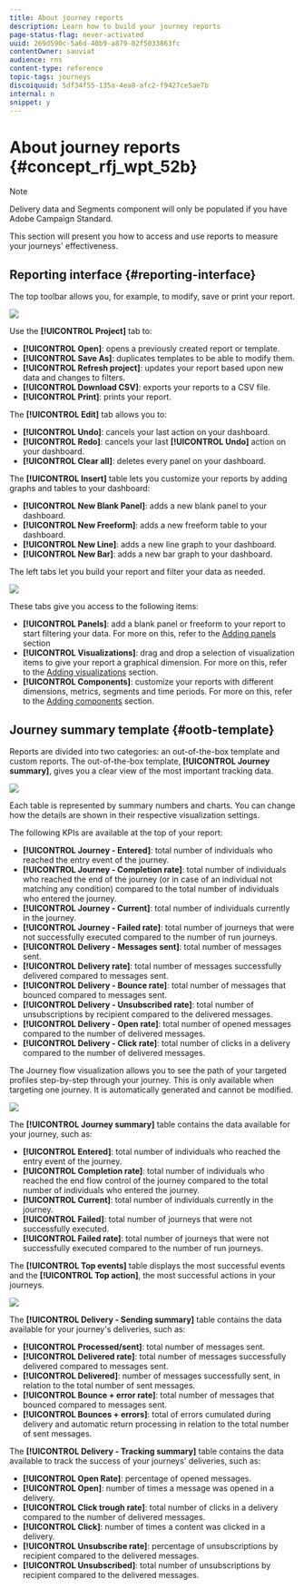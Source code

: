 ```yaml
---
title: About journey reports
description: Learn how to build your journey reports
page-status-flag: never-activated
uuid: 269d590c-5a6d-40b9-a879-02f5033863fc
contentOwner: sauviat
audience: rns
content-type: reference
topic-tags: journeys
discoiquuid: 5df34f55-135a-4ea8-afc2-f9427ce5ae7b
internal: n
snippet: y
---
```


# About journey reports {#concept_rfj_wpt_52b}

>[!NOTE]
>
>Delivery data and Segments component will only be populated if you have Adobe Campaign Standard.

This section will present you how to access and use reports to measure your journeys' effectiveness.

## Reporting interface {#reporting-interface}

The top toolbar allows you, for example, to modify, save or print your report.

![](../assets/dynamic_report_toolbar.png)

Use the **[!UICONTROL Project]** tab to:

* **[!UICONTROL Open]**: opens a previously created report or template.
* **[!UICONTROL Save As]**: duplicates templates to be able to modify them.
* **[!UICONTROL Refresh project]**: updates your report based upon new data and changes to filters.
* **[!UICONTROL Download CSV]**: exports your reports to a CSV file.
* **[!UICONTROL Print]**: prints your report.

The **[!UICONTROL Edit]** tab allows you to:

* **[!UICONTROL Undo]**: cancels your last action on your dashboard.
* **[!UICONTROL Redo]**: cancels your last **[!UICONTROL Undo]** action on your dashboard.
* **[!UICONTROL Clear all]**: deletes every panel on your dashboard.

The **[!UICONTROL Insert]** table lets you customize your reports by adding graphs and tables to your dashboard:

* **[!UICONTROL New Blank Panel]**: adds a new blank panel to your dashboard.
* **[!UICONTROL New Freeform]**: adds a new freeform table to your dashboard.
* **[!UICONTROL New Line]**: adds a new line graph to your dashboard.
* **[!UICONTROL New Bar]**: adds a new bar graph to your dashboard.

The left tabs let you build your report and filter your data as needed.

![](../assets/dynamic_report_interface.png)

These tabs give you access to the following items:

* **[!UICONTROL Panels]**: add a blank panel or freeform to your report to start filtering your data. For more on this, refer to the [Adding panels](../reporting/reportingcreating.md#adding-panels) section
* **[!UICONTROL Visualizations]**: drag and drop a selection of visualization items to give your report a graphical dimension. For more on this, refer to the [Adding visualizations](../reporting/reportingcreating.md#adding-visualizations) section.
* **[!UICONTROL Components]**: customize your reports with different dimensions, metrics, segments and time periods. For more on this, refer to the [Adding components](../reporting/reportingcreating.md#adding-components) section.

## Journey summary template {#ootb-template}

Reports are divided into two categories: an out-of-the-box template and custom reports.
The out-of-the-box template, **[!UICONTROL Journey summary]**, gives you a clear view of the most important tracking data.

 ![](../assets/dynamic_report_journey_8.png)

Each table is represented by summary numbers and charts. You can change how the details are shown in their respective visualization settings.

 The following KPIs are available at the top of your report:

* **[!UICONTROL Journey - Entered]**: total number of individuals who reached the entry event of the journey.
* **[!UICONTROL Journey - Completion rate]**: total number of individuals who reached the end of the journey (or in case of an individual not matching any condition) compared to the total number of individuals who entered the journey.
* **[!UICONTROL Journey - Current]**: total number of individuals currently in the journey.
* **[!UICONTROL Journey - Failed rate]**: total number of journeys that were not successfully executed compared to the number of run journeys.
* **[!UICONTROL Delivery - Messages sent]**: total number of messages sent.
* **[!UICONTROL Delivery rate]**: total number of messages successfully delivered compared to messages sent.
* **[!UICONTROL Delivery - Bounce rate]**: total number of messages that bounced compared to messages sent.
* **[!UICONTROL Delivery - Unsubscribed rate]**: total number of unsubscriptions by recipient compared to the delivered messages.
* **[!UICONTROL Delivery - Open rate]**: total number of opened messages compared to the number of delivered messages.
* **[!UICONTROL Delivery - Click rate]**: total number of clicks in a delivery compared to the number of delivered messages.

The Journey flow visualization allows you to see the path of your targeted profiles step-by-step through your journey. This is only available when targeting one journey. It is automatically generated and cannot be modified.

 ![](../assets/dynamic_report_journey_10.png)

The **[!UICONTROL Journey summary]** table contains the data available for your journey, such as:

* **[!UICONTROL Entered]**: total number of individuals who reached the entry event of the journey.
* **[!UICONTROL Completion rate]**: total number of individuals who reached the end flow control of the journey compared to the total number of individuals who entered the journey.
* **[!UICONTROL Current]**: total number of individuals currently in the journey.
* **[!UICONTROL Failed]**: total number of journeys that were not successfully executed.
* **[!UICONTROL Failed rate]**: total number of journeys that were not successfully executed compared to the number of run journeys.

The **[!UICONTROL Top events]** table displays the most successful events and the **[!UICONTROL Top action]**, the most successful actions in your journeys.

 ![](../assets/dynamic_report_journey_11.png)

The **[!UICONTROL Delivery - Sending summary]** table contains the data available for your journey's deliveries, such as:

* **[!UICONTROL Processed/sent]**: total number of messages sent.
* **[!UICONTROL Delivered rate]**: total number of messages successfully delivered compared to messages sent.
* **[!UICONTROL Delivered]**: number of messages successfully sent, in relation to the total number of sent messages.
* **[!UICONTROL Bounce + error rate]**: total number of messages that bounced compared to messages sent.
* **[!UICONTROL Bounces + errors]**: total of errors cumulated during delivery and automatic return processing in relation to the total number of sent messages.

The **[!UICONTROL Delivery - Tracking summary]** table contains the data available to track the success of your journeys' deliveries, such as:

* **[!UICONTROL Open Rate]**: percentage of opened messages.
* **[!UICONTROL Open]**: number of times a message was opened in a delivery.
* **[!UICONTROL Click trough rate]**: total number of clicks in a delivery compared to the number of delivered messages.
* **[!UICONTROL Click]**: number of times a content was clicked in a delivery.
* **[!UICONTROL Unsubscribe rate]**: percentage of unsubscriptions by recipient compared to the delivered messages.
* **[!UICONTROL Unsubscribed]**: total number of unsubscriptions by recipient compared to the delivered messages.
